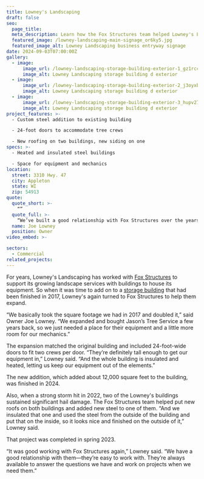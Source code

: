 ```yaml
---
title: Lowney's Landscaping
draft: false
seo:
  page_title:
  meta_description: Learn how the Fox Structures team helped Lowney's Landscaping expand one of their buildings and repair hail damage to others. 
  featured_image: /lowney-landscaping-main-signage_or6ky5.jpg
  featured_image_alt: Lowney Landscaping business entryway signage
date: 2024-09-03T07:00:00Z
gallery: 
  - image: 
      image_url: /lowney-landscaping-storage-building-exterior-1_gz1rcc.jpg
      image_alt: Lowney Landscaping storage building d exterior
  - image: 
      image_url: /lowney-landscaping-storage-building-exterior-2_j3oyxb.jpg
      image_alt: Lowney Landscaping storage building d exterior
  - image: 
      image_url: /lowney-landscaping-storage-building-exterior-3_hupv27.jpg
      image_alt: Lowney Landscaping storage building d exterior
project_features: >-
  - Custom steel addition to existing building 

  - 24-foot doors to accommodate tree crews 

  - New roofing on two buildings, new siding on one
specs: >-
  - Heated and insulated steel buildings 

  - Space for equipment and mechanics
location:
  street: 3310 Hwy. 47
  city: Appleton
  state: WI
  zip: 54913
quote:
  quote_short: >-
    “”
  quote_full: >-
    “We’ve built a good relationship with Fox Structures over the years. They understand our needs and they follow through. And I do like that they do their flatwork in-house. They did a great job on the concrete.”
  name: Joe Lowney
  position: Owner
video_embed: >-

sectors:
  - Commercial
related_projects: 
---
```


For years, Lowney's Landscaping has worked with [Fox Structures](/) to support its growing landscape services with buildings to house its equipment. So when it was time to add on to a [storage building](/construction-services/storage/) that had been finished in 2017, Lowney's again turned to Fox Structures to help them expand. 

“We basically took the square footage we had in 2017 and doubled it,” said Owner Joe Lowney. “We expanded and bought Jason’s Tree Service a few years back, so we just needed a place for their equipment and a little more room for our mechanics.” 

The expansion matched the original building and included 24-foot-wide doors to fit two crews per door. “They’re definitely tall enough to get our equipment in,” Lowney said. “And the whole building is insulated and heated, letting us keep our equipment out of the elements.” 

The new addition, which added about 12,000 square feet to the building, was finished in 2024. 

Also, when a strong storm hit in 2022, two of the Lowney's buildings sustained significant hail damage. The Fox Structures team helped put new roofs on both buildings and added new steel to one of them. “And we insulated that one and used the steel from the outside of the building and put that on the inside, so it looks nice and finished on the outside of it,” Lowney said. 

That project was completed in spring 2023. 

“It was good working with Fox Structures again,” Lowney said. “We have a good relationship with them—they’re easy to work with. They’re always available to answer the questions we have and work on projects when we need them.” 